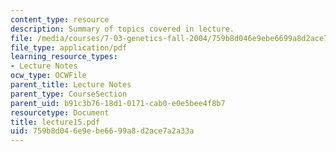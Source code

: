 ```yaml
---
content_type: resource
description: Summary of topics covered in lecture.
file: /media/courses/7-03-genetics-fall-2004/759b8d046e9ebe6699a8d2ace7a2a33a_lecture15.pdf
file_type: application/pdf
learning_resource_types:
- Lecture Notes
ocw_type: OCWFile
parent_title: Lecture Notes
parent_type: CourseSection
parent_uid: b91c3b76-18d1-0171-cab0-e0e5bee4f8b7
resourcetype: Document
title: lecture15.pdf
uid: 759b8d04-6e9e-be66-99a8-d2ace7a2a33a
---
```

